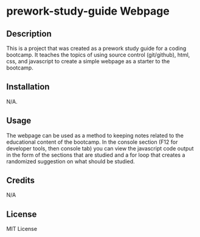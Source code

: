# prework-study-guide Webpage

## Description

This is a project that was created as a prework study guide for a coding bootcamp.
It teaches the topics of using source control (git/github), html, css, and javascript to create a simple webpage as a starter to the bootcamp.

## Installation

N/A.

## Usage

The webpage can be used as a method to keeping notes related to the educational content of the bootcamp. In the console section (F12 for developer tools, then console tab) you can view the javascript code output in the form of the sections that are studied and a for loop that creates a randomized suggestion on what should be studied.

## Credits

N/A

## License

MIT License

